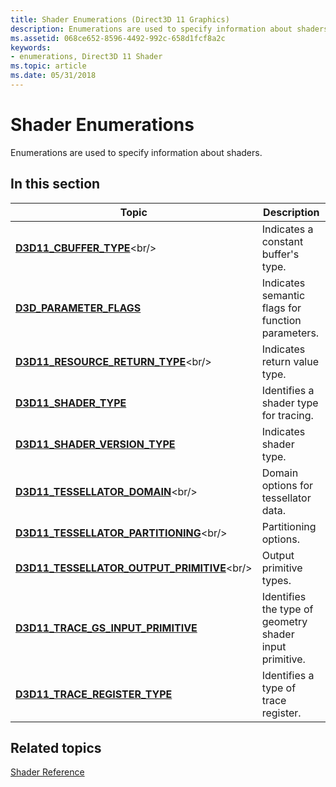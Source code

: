 ```yaml
---
title: Shader Enumerations (Direct3D 11 Graphics)
description: Enumerations are used to specify information about shaders.
ms.assetid: 068ce652-8596-4492-992c-658d1fcf8a2c
keywords:
- enumerations, Direct3D 11 Shader
ms.topic: article
ms.date: 05/31/2018
---
```


# Shader Enumerations

Enumerations are used to specify information about shaders.

## 

## In this section



| Topic                                                                                          | Description                                                        |
|------------------------------------------------------------------------------------------------|--------------------------------------------------------------------|
| [**D3D11\_CBUFFER\_TYPE**](https://msdn.microsoft.com/en-us/library/Ff476097(v=VS.85).aspx)<br/>                                  | Indicates a constant buffer's type.<br/>                     |
| [**D3D\_PARAMETER\_FLAGS**](/windows/desktop/api/d3dcommon/ne-d3dcommon-d3d_parameter_flags)<br/>                                | Indicates semantic flags for function parameters.<br/>       |
| [**D3D11\_RESOURCE\_RETURN\_TYPE**](https://msdn.microsoft.com/en-us/library/Ff476204(v=VS.85).aspx)<br/>                 | Indicates return value type.<br/>                            |
| [**D3D11\_SHADER\_TYPE**](/windows/desktop/api/D3D11ShaderTracing/ne-d3d11shadertracing-d3d11_shader_type)<br/>                                    | Identifies a shader type for tracing.<br/>                   |
| [**D3D11\_SHADER\_VERSION\_TYPE**](/windows/desktop/api/d3d11shader/ne-d3d11shader-d3d11_shader_version_type)<br/>                   | Indicates shader type.<br/>                                  |
| [**D3D11\_TESSELLATOR\_DOMAIN**](https://msdn.microsoft.com/en-us/library/Ff476221(v=VS.85).aspx)<br/>                      | Domain options for tessellator data.<br/>                    |
| [**D3D11\_TESSELLATOR\_PARTITIONING**](https://msdn.microsoft.com/en-us/library/Ff476224(v=VS.85).aspx)<br/>          | Partitioning options.<br/>                                   |
| [**D3D11\_TESSELLATOR\_OUTPUT\_PRIMITIVE**](https://msdn.microsoft.com/en-us/library/Ff476223(v=VS.85).aspx)<br/> | Output primitive types.<br/>                                 |
| [**D3D11\_TRACE\_GS\_INPUT\_PRIMITIVE**](/windows/desktop/api/D3D11ShaderTracing/ne-d3d11shadertracing-d3d11_trace_gs_input_primitive)<br/>        | Identifies the type of geometry shader input primitive.<br/> |
| [**D3D11\_TRACE\_REGISTER\_TYPE**](/windows/desktop/api/D3D11ShaderTracing/ne-d3d11shadertracing-d3d11_trace_register_type)<br/>                   | Identifies a type of trace register.<br/>                    |



 

## Related topics

<dl> <dt>

[Shader Reference](d3d11-graphics-reference-d3d11-shader.md)
</dt> </dl>

 

 





